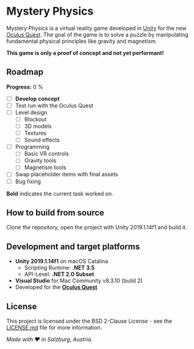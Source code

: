 # Mystery Physics
Mystery Physics is a virtual reality game developed in [Unity](http://unity.com/) for the
new [Oculus Quest](https://www.oculus.com/quest/). The goal of the game is to solve a puzzle
by manipulating fundamental physical principles like gravity and magnetism.

**This game is only a proof of concept and not yet performant!**

## Roadmap
**Progress:** 0 %

- [ ] **Develop concept**
- [ ] Test run with the Oculus Quest
- [ ] Level design
  - [ ] Blockout
  - [ ] 3D models
  - [ ] Textures
  - [ ] Sound effects
- [ ] Programming
  - [ ] Basic VR controls
  - [ ] Gravity tools
  - [ ] Magnetism tools
- [ ] Swap placeholder items with final assets
- [ ] Bug fixing

**Bold** indicates the current task worked on.

## How to build from source
Clone the repository, open the project with Unity 2019.1.14f1 and build it.

## Development and target platforms
- **Unity 2019.1.14f1** on macOS Catalina
  - Scripting Runtime: **.NET 3.5**
  - API-Level: **.NET 2.0 Subset**
- **Visual Studio** for Mac Community v8.3.10 (build 2)
- Developed for the **[Oculus Quest](https://www.oculus.com/quest/)**

## License
This project is licensed under the BSD 2-Clause License - see the [LICENSE.md](LICENSE.md) file for more information.

*Made with :heart: in Salzburg, Austria.*
